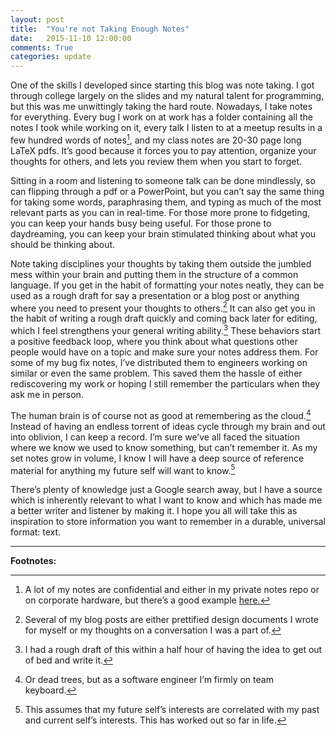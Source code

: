 ```yaml
---
layout: post
title:  "You're not Taking Enough Notes"
date:   2015-11-10 12:00:00
comments: True
categories: update
---
```


One of the skills I developed since starting this blog was note taking.
I got through college largely on the slides and my natural talent for
programming, but this was me unwittingly taking the hard route. Nowadays,
I take notes for everything. Every bug I work on at work has a folder
containing all the notes I took while working on it, every talk I listen
to at a meetup results in a few hundred words of notes[^1], and my class
notes are 20-30 page long LaTeX pdfs. It’s good because it forces you to
pay attention, organize your thoughts for others, and lets you review them
when you start to forget.

Sitting in a room and listening to someone talk can be done mindlessly,
so can flipping through a pdf or a PowerPoint, but you can’t say the same
thing for taking some words, paraphrasing them, and typing as much of the
most relevant parts as you can in real-time. For those more prone to
fidgeting, you can keep your hands busy being useful. For those prone to
daydreaming, you can keep your brain stimulated thinking about what you
should be thinking about.

Note taking disciplines your thoughts by taking them outside the jumbled
mess within your brain and putting them in the structure of a common
language. If you get in the habit of formatting your notes neatly, they
can be used as a rough draft for say a presentation or a blog post or
anything where you need to present your thoughts to others.[^2] It can
also get you in the habit of writing a rough draft quickly and coming back
later for editing, which I feel strengthens your general writing ability.[^3]
These behaviors start a positive feedback loop, where you think
about what questions other people would have on a topic and make sure your
notes address them. For some of my bug fix notes, I’ve distributed them to
engineers working on similar or even the same problem. This saved them the
hassle of either rediscovering my work or hoping I still remember the
particulars when they ask me in person.

The human brain is of course not as good at remembering as the cloud.[^4]
Instead of having an endless torrent of ideas cycle through my
brain and out into oblivion, I can keep a record. I’m sure we’ve all faced
the situation where we know we used to know something, but can’t remember
it. As my set notes grow in volume, I know I will have a deep source of
reference material for anything my future self will want to know.[^5]

There’s plenty of knowledge just a Google search away, but I have a source
which is inherently relevant to what I want to know and which has made me
a better writer and listener by making it. I hope you all will take this
as inspiration to store information you want to remember in a durable,
universal format: text. 

--------

**Footnotes:**

[^1]: A lot of my notes are confidential and either in my private notes repo or on corporate hardware, but there’s a good example <a href="https://github.com/jsnider3/StudyNotes/blob/master/GoogleDistributedComputing/GDC.pdf.">here.</a>
[^2]: Several of my blog posts are either prettified design documents I wrote for myself or my thoughts on a conversation I was a part of.
[^3]: I had a rough draft of this within a half hour of having the idea to get out of bed and write it.
[^4]: Or dead trees, but as a software engineer I’m firmly on team keyboard.
[^5]: This assumes that my future self’s interests are correlated with my past and current self’s interests. This has worked out so far in life.
